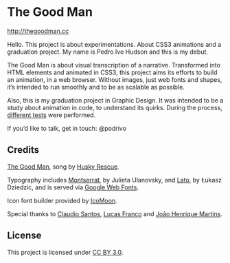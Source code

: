 # The Good Man
http://thegoodman.cc

Hello. This project is about experimentations. About CSS3 animations and a graduation project. My name is Pedro Ivo Hudson and this is my debut.

The Good Man is about visual transcription of a narrative. Transformed into HTML elements and animated in CSS3, this project aims its efforts to build an animation, in a web browser. Without images, just web fonts and shapes, it’s intended to run smoothly and to be as scalable as possible.

Also, this is my graduation project in Graphic Design. It was intended to be a study about animation in code, to understand its quirks. During the process, [different tests](http://thegoodman.cc/tests) were performed.

If you’d like to talk, get in touch: @podrivo

## Credits
[The Good Man](http://soundcloud.com/husky-rescue/11-the-good-man), song by [Husky Rescue](http://husky-rescue.com/).

Typography includes [Montserrat](http://www.google.com/webfonts/specimen/Montserrat), by Julieta Ulanovsky, and [Lato](http://www.google.com/webfonts/specimen/Lato), by Łukasz Dziedzic, and is served via [Google Web Fonts](http://google.com/webfonts).

Icon font builder provided by [IcoMoon](http://icomoon.io/).

Special thanks to [Claudio Santos](http://voltzdesign.com.br/), [Lucas Franco](http://lucasfranco.com.br/) and [João Henrique Martins](http://bebopstudio.com.br/).

## License
This project is licensed under [CC BY 3.0](http://creativecommons.org/licenses/by/3.0/).